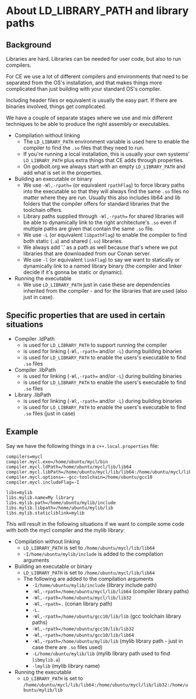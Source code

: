 # About LD_LIBRARY_PATH and library paths

## Background

Libraries are hard. Libraries can be needed for user code, but also to run compilers.

For CE we use a lot of different compilers and environments that need to be separated from the OS's installation, and that makes things more complicated than just building with your standard OS's compiler.

Including header files or equivalent is usually the easy part. If there are binaries involved, things get complicated.

We have a couple of separate stages where we use and mix different techniques to be able to produce the right assembly or executables.

* Compilation without linking
  * The `LD_LIBRARY_PATH` environment variable is used here to enable the compiler to find the `.so` files that they need to run.
  * If you're running a local installation, this is usually your own systems' `LD_LIBRARY_PATH` plus extra things that CE adds through properties.
  * On godbolt.org we always start with an empty `LD_LIBRARY_PATH` and add what is set in the properties.
* Building an executable or binary
  * We use `-Wl,-rpath=` (or equivalent `rpathFlag`) to force library paths into the executable so that they will always find the same `.so` files no matter where they are run. Usually this also includes lib64 and lib folders that the compiler offers for standard libraries that the toolchain offers.
  * Library paths supplied through `-Wl,-rpath=` for shared libraries will be able to dynamically link to the right architecture's `.so` even if multiple paths are given that contain the same `.so` file.
  * We use `-L` (or equivalent `libpathFlag`) to enable the compiler to find both static (`.a`) and shared (`.so`) libraries.
  * We always add '.' as a path as well because that's where we put libraries that are downloaded from our Conan server.
  * We use `-l` (or equivalent `linkFlag`) to say we want to statically or dynamically link to a named library binary (the compiler and linker decide if it's gonna be static or dynamic).
* Running the executable
  * We use `LD_LIBRARY_PATH` just in case these are dependencies inherited from the compiler - and for the libraries that are used (also just in case).


## Specific properties that are used in certain situations

* Compiler .ldPath
  * is used for `LD_LIBRARY_PATH` to support running the compiler
  * is used for linking (`-Wl,-rpath=` and/or `-L`) during building binaries
  * is used for `LD_LIBRARY_PATH` to enable the users's executable to find `.so` files
* Compiler .libPath
  * is used for linking (`-Wl,-rpath=` and/or `-L`) during building binaries
  * is used for `LD_LIBRARY_PATH` to enable the users's executable to find `.so` files
* Library .libPath
  * is used for linking (`-Wl,-rpath=` and/or `-L`) during building binaries
  * is used for `LD_LIBRARY_PATH` to enable the users's executable to find `.so` files (just in case)


## Example

Say we have the following things in a `c++.local.properties` file:

```
compilers=mycl
compiler.mycl.exe=/home/ubuntu/mycl/bin
compiler.mycl.ldPath=/home/ubuntu/mycl/lib/lib64
compiler.mycl.libPath=/home/ubuntu/mycl/lib/lib64:/home/ubuntu/mycl/lib/lib32
compiler.mycl.options=--gcc-toolchain=/home/ubuntu/gcc10
compiler.mycl.includeFlag=-I

libs=mylib
libs.mylib.name=My library
libs.mylib.path=/home/ubuntu/mylib/include
libs.mylib.libpath=/home/ubuntu/mylib/lib
libs.mylib.staticliblink=mylib
```

This will result in the following situations if we want to compile some code with both the mycl compiler and the mylib library:

* Compilation without linking
  * `LD_LIBRARY_PATH` is set to `/home/ubuntu/mycl/lib/lib64`
  * `-I/home/ubuntu/mylib/include` is added to the compilation arguments
* Building an executable or binary
  * `LD_LIBRARY_PATH` is set to `/home/ubuntu/mycl/lib/lib64`
  * The following are added to the compilation arguments
    * `-I/home/ubuntu/mylib/include` (library include path)
    * `-Wl,-rpath=/home/ubuntu/mycl/lib/lib64` (compiler library paths)
    * `-Wl,-rpath=/home/ubuntu/mycl/lib/lib32`
    * `-Wl,-rpath=.` (conan library path)
    * `-L.`
    * `-Wl,-rpath=/home/ubuntu/gcc10/lib/lib` (gcc toolchain library paths)
    * `-Wl,-rpath=/home/ubuntu/gcc10/lib/lib32`
    * `-Wl,-rpath=/home/ubuntu/gcc10/lib/lib64`
    * `-Wl,-rpath=/home/ubuntu/mylib/lib` (mylib library path - just in case there are `.so` files used)
    * `-L/home/ubuntu/mylib/lib` (mylib library path used to find `libmylib.a`)
    * `-lmylib` (mylib library name)
* Running the executable
  * `LD_LIBRARY_PATH` is set to `/home/ubuntu/mycl/lib/lib64:/home/ubuntu/mycl/lib/lib32:/home/ubuntu/mylib/lib`

